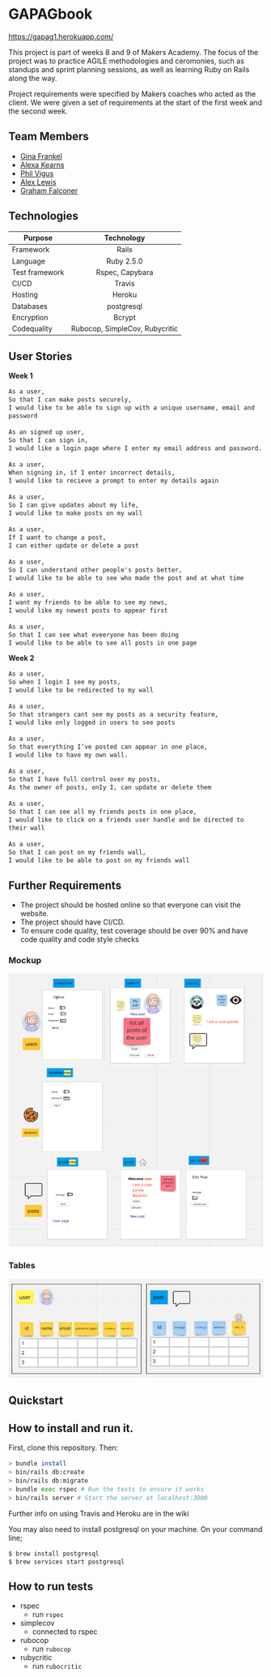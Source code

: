 # GAPAGbook 

https://gapag1.herokuapp.com/

This project is part of weeks 8 and 9 of Makers Academy. The focus of the project was to practice AGILE methodologies and ceromonies, such as standups and sprint planning sessions, as well as learning Ruby on Rails along the way.

Project requirements were specified by Makers coaches who acted as the client. We were given a set of requirements at the start of the first week and the second week.

## Team Members
- [Gina Frankel](https://github.com/Gina-Frankel)
- [Alexa Kearns](https://github.com/alexakearns)
- [Phil Vigus](https://github.com/PhilipVigus)
- [Alex Lewis](https://github.com/AlexLewis10)
- [Graham Falconer](https://github.com/grahamfalconer)

## Technologies

| Purpose       | Technology     | 
| ------------- |:-------------: | 
| Framework     | Rails          |
| Language      | Ruby 2.5.0     | 
| Test framework| Rspec, Capybara|
| CI/CD         | Travis         |
| Hosting       | Heroku         |
| Databases     | postgresql     |
| Encryption    | Bcrypt         |
| Codequality   | Rubocop, SimpleCov, Rubycritic |

## User Stories

**Week 1**
```
As a user,
So that I can make posts securely,
I would like to be able to sign up with a unique username, email and password

As an signed up user,
So that I can sign in,
I would like a login page where I enter my email address and password.

As a user,
When signing in, if I enter incorrect details,
I would like to recieve a prompt to enter my details again

As a user,
So I can give updates about my life,
I would like to make posts on my wall

As a user,
If I want to change a post,
I can either update or delete a post

As a user, 
So I can understand other people's posts better,
I would like to be able to see who made the post and at what time

As a user,
I want my friends to be able to see my news,
I would like my newest posts to appear first

As a user,
So that I can see what eveeryone has been doing
I would like to be able to see all posts in one page

```
**Week 2**
```
As a user, 
So when I login I see my posts, 
I would like to be redirected to my wall

As a user, 
So that strangers cant see my posts as a security feature,  
I would like only logged in users to see posts

As a user, 
So that everything I’ve posted can appear in one place, 
I would like to have my own wall.

As a user, 
So that I have full control over my posts, 
As the owner of posts, onIy I, can update or delete them 

As a user, 
So that I can see all my friends posts in one place, 
I would like to click on a friends user handle and be directed to their wall 

As a user,  
So that I can post on my friends wall,  
I would like to be able to post on my friends wall
```

## Further Requirements

- The project should be hosted online so that everyone can visit the website.
- The project should have CI/CD.
- To ensure code quality, test coverage should be over 90% and have code quality and code style checks


### Mockup  
![](readme_pictures/mockup.png)

### Tables 
![](readme_pictures/tables.png)

## Quickstart


## How to install and run it.
First, clone this repository. Then:

```bash
> bundle install
> bin/rails db:create
> bin/rails db:migrate
> bundle exec rspec # Run the tests to ensure it works
> bin/rails server # Start the server at localhost:3000
```
Further info on using Travis and Heroku are in the wiki

You may also need to install postgresql on your machine. On your command line;

```
$ brew install postgresql
$ brew services start postgresql
```

## How to run tests  
- rspec 
  - run `rspec`
- simplecov 
  - connected to rspec
- rubocop 
  - run `rubocop`
- rubycritic 
  - run `rubocritic`



